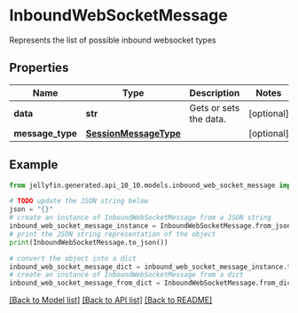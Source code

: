 # InboundWebSocketMessage

Represents the list of possible inbound websocket types

## Properties

Name | Type | Description | Notes
------------ | ------------- | ------------- | -------------
**data** | **str** | Gets or sets the data. | [optional] 
**message_type** | [**SessionMessageType**](SessionMessageType.md) |  | [optional] 

## Example

```python
from jellyfin.generated.api_10_10.models.inbound_web_socket_message import InboundWebSocketMessage

# TODO update the JSON string below
json = "{}"
# create an instance of InboundWebSocketMessage from a JSON string
inbound_web_socket_message_instance = InboundWebSocketMessage.from_json(json)
# print the JSON string representation of the object
print(InboundWebSocketMessage.to_json())

# convert the object into a dict
inbound_web_socket_message_dict = inbound_web_socket_message_instance.to_dict()
# create an instance of InboundWebSocketMessage from a dict
inbound_web_socket_message_from_dict = InboundWebSocketMessage.from_dict(inbound_web_socket_message_dict)
```
[[Back to Model list]](../README.md#documentation-for-models) [[Back to API list]](../README.md#documentation-for-api-endpoints) [[Back to README]](../README.md)


